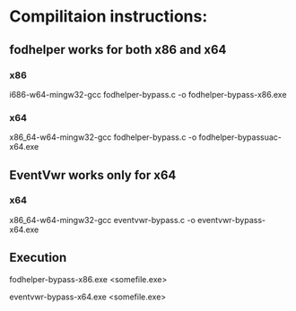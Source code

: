 # Compilitaion instructions:

## fodhelper works for both x86 and x64

### x86
i686-w64-mingw32-gcc fodhelper-bypass.c -o fodhelper-bypass-x86.exe

### x64
x86_64-w64-mingw32-gcc fodhelper-bypass.c -o fodhelper-bypassuac-x64.exe

## EventVwr works only for x64

### x64
x86_64-w64-mingw32-gcc eventvwr-bypass.c -o eventvwr-bypass-x64.exe




## Execution
fodhelper-bypass-x86.exe <somefile.exe>

eventvwr-bypass-x64.exe <somefile.exe>
